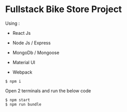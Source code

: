# Fullstack Bike Store Project 


Using : 

- React Js 
- Node Js / Express
- MongoDb / Mongoose

- Material UI

- Webpack

```
$ npm i 
``` 

Open 2 terminals and run the below code 

```
$ npm start
$ npm run bundle 
``` 